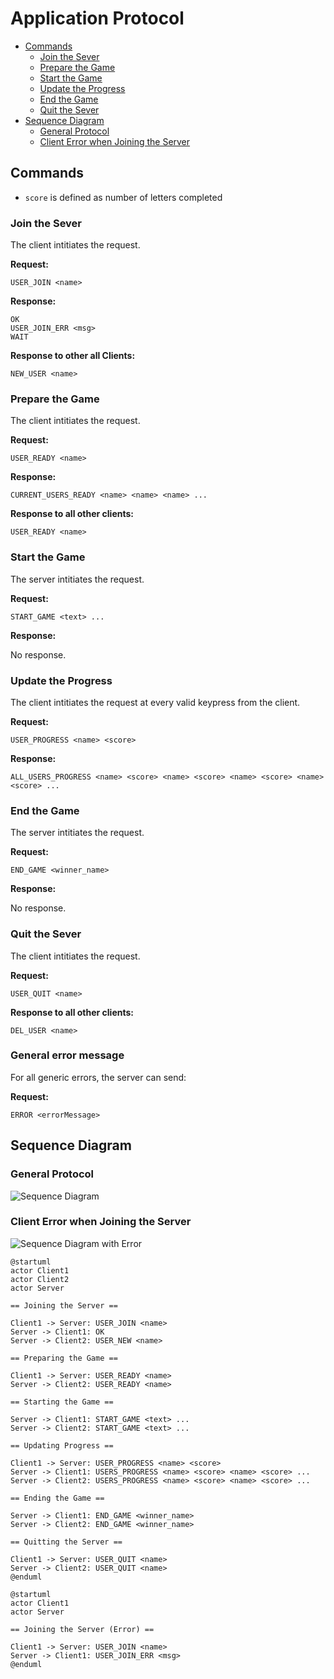 # Application Protocol

- [Commands](#commands)
  - [Join the Sever](#join-the-sever)
  - [Prepare the Game](#prepare-the-game)
  - [Start the Game](#start-the-game)
  - [Update the Progress](#update-the-progress)
  - [End the Game](#end-the-game)
  - [Quit the Sever](#quit-the-sever)
- [Sequence Diagram](#sequence-diagram)
  - [General Protocol](#general-protocol)
  - [Client Error when Joining the Server](#client-error-when-joining-the-server)

## Commands

- `score` is defined as number of letters completed

### Join the Sever

The client intitiates the request.

**Request:**

```
USER_JOIN <name>
```

**Response:**

```
OK
USER_JOIN_ERR <msg>
WAIT
```

**Response to other all Clients:**

```
NEW_USER <name>
```

### Prepare the Game 

The client intitiates the request.

**Request:**

```
USER_READY <name>
```

**Response:**

```
CURRENT_USERS_READY <name> <name> <name> ...
```

**Response to all other clients:**

```
USER_READY <name>
```

### Start the Game 

The server intitiates the request.

**Request:**

```
START_GAME <text> ...
```

**Response:**

No response.

### Update the Progress

The client intitiates the request at every valid keypress from the client.


**Request:**

```
USER_PROGRESS <name> <score> 
```

**Response:**

```
ALL_USERS_PROGRESS <name> <score> <name> <score> <name> <score> <name> <score> ...
```

### End the Game 

The server intitiates the request.

**Request:**

```
END_GAME <winner_name>
```

**Response:**

No response.

### Quit the Sever

The client intitiates the request.

**Request:**

```
USER_QUIT <name>
```

**Response to all other clients:**

```
DEL_USER <name>
```

### General error message

For all generic errors, the server can send:

**Request:**

```
ERROR <errorMessage>
```

## Sequence Diagram

### General Protocol

![Sequence Diagram](./diagram.svg)

### Client Error when Joining the Server

![Sequence Diagram with Error](./error-diagram.svg)


```staruml
@startuml
actor Client1
actor Client2
actor Server

== Joining the Server ==

Client1 -> Server: USER_JOIN <name>
Server -> Client1: OK
Server -> Client2: USER_NEW <name>

== Preparing the Game ==

Client1 -> Server: USER_READY <name>
Server -> Client2: USER_READY <name>

== Starting the Game ==

Server -> Client1: START_GAME <text> ...
Server -> Client2: START_GAME <text> ...

== Updating Progress ==

Client1 -> Server: USER_PROGRESS <name> <score>
Server -> Client1: USERS_PROGRESS <name> <score> <name> <score> ...
Server -> Client2: USERS_PROGRESS <name> <score> <name> <score> ...

== Ending the Game ==

Server -> Client1: END_GAME <winner_name>
Server -> Client2: END_GAME <winner_name>

== Quitting the Server ==

Client1 -> Server: USER_QUIT <name>
Server -> Client2: USER_QUIT <name>
@enduml
```

```
@startuml
actor Client1
actor Server

== Joining the Server (Error) ==

Client1 -> Server: USER_JOIN <name>
Server -> Client1: USER_JOIN_ERR <msg>
@enduml
```